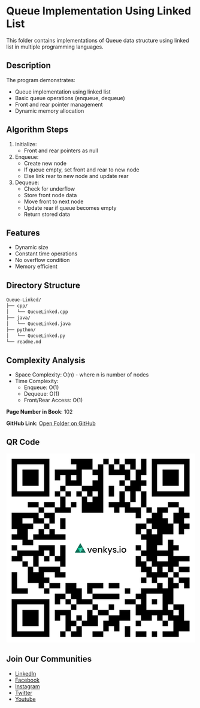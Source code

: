 # Queue Implementation Using Linked List

This folder contains implementations of Queue data structure using linked list in multiple programming languages.

## Description
The program demonstrates:
- Queue implementation using linked list
- Basic queue operations (enqueue, dequeue)
- Front and rear pointer management
- Dynamic memory allocation

## Algorithm Steps
1. Initialize:
   - Front and rear pointers as null
2. Enqueue:
   - Create new node
   - If queue empty, set front and rear to new node
   - Else link rear to new node and update rear
3. Dequeue:
   - Check for underflow
   - Store front node data
   - Move front to next node
   - Update rear if queue becomes empty
   - Return stored data

## Features
- Dynamic size
- Constant time operations
- No overflow condition
- Memory efficient

## Directory Structure
```
Queue-Linked/
├── cpp/
│   └── QueueLinked.cpp
├── java/
│   └── QueueLinked.java
├── python/
│   └── QueueLinked.py
└── readme.md
```

## Complexity Analysis
- Space Complexity: O(n) - where n is number of nodes
- Time Complexity:
  - Enqueue: O(1)
  - Dequeue: O(1)
  - Front/Rear Access: O(1)

**Page Number in Book**: 102

**GitHub Link**: [Open Folder on GitHub](https://github.com/venkys-media/Venky_on_Datastructures/tree/main/Queue-Linked)

## QR Code
![QR Code](./URL%20QR%20Code%20(15).png)

## Join Our Communities
- [LinkedIn](https://www.linkedin.com/company/venkysio)
- [Facebook](https://www.facebook.com/venkysio)
- [Instagram](https://www.instagram.com/venkys.io)
- [Twitter](https://twitter.com/iovenkys)
- [Youtube](https://www.youtube.com/@venkysio)

